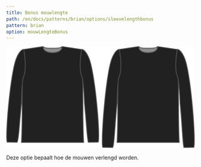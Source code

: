 ```yaml
---
title: Bonus mouwlengte
path: /en/docs/patterns/brian/options/sleevelengthbonus
pattern: brian
option: mouwLengteBonus
---
```


![De optie voor mouwlengte bij Brian](./sleevelengthbonus.svg)

Deze optie bepaalt hoe de mouwen verlengd worden.